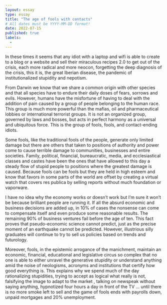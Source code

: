 ```yaml
---
layout: essay
type: essay
title: "The age of fools with contacts"
# All dates must be YYYY-MM-DD format!
date: 2022-07-15
published: true
labels:
  - 
---
```


In these times it seems that any idiot with a laptop and wifi is able to create to a blog or a website and sell their miraculous recipes 2.0 to get out of the crisis, each more radical and more neocon, forgetting the deep diagnosis of the crisis, this it is, the great Iberian disease, the pandemic of institutionalized stupidity and nepotism.

From Darwin we know that we share a common origin with other species and that all species have to endure their daily doses of fears, sorrows and evils. However, humans have the misfortune of having to deal with the addition of pain caused by a group of people belonging to the human race. This group is much more powerful than the mafias, oil and pharmaceutical lobbies or international terrorist groups. It is not an organized group, governed by laws and bosses, but acts in perfect harmony as a universal and ubiquitous force. This is the group of fools, fools, and contact-ending idiots.

Some fools, like the traditional fools of the people, generate only limited damage but there are others that taken to positions of authority and power come to cause terrible damage to communities, businesses and entire societies. Family, political, financial, bureaucratic, media, and ecclesiastical classes and castes have been the ones that have allowed to this day a steady flow of stupid people to positions where the greatest damage is caused. Because fools can be fools but they are held in high esteem and know that favors in some parts of the world are offset by creating a virtual watch that covers res publica by selling reports without much foundation or vaporware.

I have no idea why the economy works or doesn’t work but I’m sure it won’t be because brilliant people are running it. If all the absurd economic and business decisions are added up, in 10% of cases the nonsense can come to compensate itself and even produce some reasonable results. The remaining 90% of business ventures fail before the age of ten. This fact proves that pseudo-economic science cannot predict, just as the precise moment of an earthquake cannot be predicted. However, illustrious silly graduates will continue to try to sell us policies based on trends and futurology.

Moreover, fools, in the epistemic arrogance of the manichment, maintain an economic, financial, educational and legislative circus so complex that no one is able to either unravel the generative stupidity or understand anything amid the noise of neologisms, acronyms and institutions that certify how good everything is. This explains why we spend much of the day rationalizing stupidities, trying to accept as logical what really is not, falsifying the image to adapt to the market , talking on newspeak without saying anything, hypnotized four hours a day in front of the TV ... until there is no more smoke left to sell and the game of fools ends with payrolls down, unpaid mortgages and 20% unemployment.
